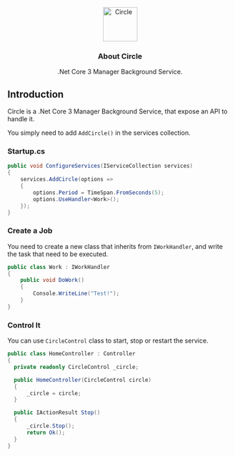 <p align="center">
  <p align="center">
    <img src="https://user-images.githubusercontent.com/5221349/78506525-4ffe4200-777a-11ea-9666-b73e2779aa23.png" height="77" alt="Circle" />
  </p>
  <h3 align="center">
    About Circle
  </h3>
  <p align="center">
    .Net Core 3 Manager Background Service.
  </p>
</p>

## Introduction

Circle is a .Net Core 3 Manager Background Service, that expose an API to handle it.

You simply need to add `AddCircle()` in the services collection.

### Startup.cs

```csharp
public void ConfigureServices(IServiceCollection services)
{
    services.AddCircle(options =>
    {
        options.Period = TimeSpan.FromSeconds(5);
        options.UseHandler<Work>();
    });
}
```

### Create a Job

You need to create a new class that inherits from `IWorkHandler`, and write the task that need to be executed.

```csharp
public class Work : IWorkHandler
{
    public void DoWork()
    {
        Console.WriteLine("Test!");
    }
}
```
  
  ### Control It
  
  You can use `CircleControl` class to start, stop or restart the service.
  
  ```csharp
 public class HomeController : Controller
{
    private readonly CircleControl _circle;

    public HomeController(CircleControl circle)
    {
        _circle = circle;
    }

    public IActionResult Stop()
    {
        _circle.Stop();
        return Ok();
    }
}
```
